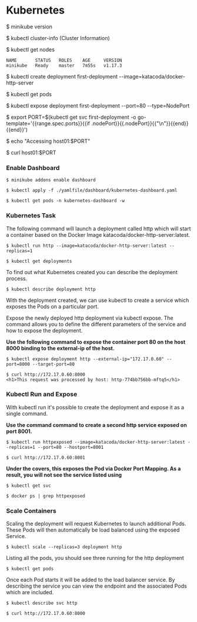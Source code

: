 # Kubernetes

$ minikube version

$ kubectl cluster-info    (Cluster Information)

$ kubectl get nodes
```
NAME       STATUS   ROLES    AGE     VERSION
minikube   Ready    master   7m55s   v1.17.3
```
$ kubectl create deployment first-deployment --image=katacoda/docker-http-server

$ kubectl get pods

$ kubectl expose deployment first-deployment --port=80 --type=NodePort

$ export PORT=$(kubectl get svc first-deployment -o go-template='{{range.spec.ports}}{{if .nodePort}}{{.nodePort}}{{"\n"}}{{end}}{{end}}')

$ echo "Accessing host01:$PORT"

$ curl host01:$PORT

### Enable Dashboard

```
$ minikube addons enable dashboard

$ kubectl apply -f ./yamlfile/dashboard/kubernetes-dashboard.yaml

$ kubectl get pods -n kubernetes-dashboard -w
```

### Kubernetes Task

The following command will launch a deployment called http which will start a container based on the Docker Image katacoda/docker-http-server:latest.
```
$ kubectl run http --image=katacoda/docker-http-server:latest --replicas=1
```
```
$ kubectl get deployments
```
To find out what Kubernetes created you can describe the deployment process.

```
$ kubectl describe deployment http
```

With the deployment created, we can use kubectl to create a service which exposes the Pods on a particular port.

Expose the newly deployed http deployment via kubectl expose. The command allows you to define the different parameters of the service and how to expose the deployment.

**Use the following command to expose the container port 80 on the host 8000 binding to the external-ip of the host.**

```
$ kubectl expose deployment http --external-ip="172.17.0.60" --port=8000 --target-port=80
```


```
$ curl http://172.17.0.60:8000
<h1>This request was processed by host: http-774bb756bb-mftq5</h1>

```


### Kubectl Run and Expose

With kubectl run it's possible to create the deployment and expose it as a single command.

**Use the command command to create a second http service exposed on port 8001.**
```
$ kubectl run httpexposed --image=katacoda/docker-http-server:latest --replicas=1 --port=80 --hostport=8001

$ curl http://172.17.0.60:8001
```

**Under the covers, this exposes the Pod via Docker Port Mapping. As a result, you will not see the service listed using**

```
$ kubectl get svc

$ docker ps | grep httpexposed
```

### Scale Containers

Scaling the deployment will request Kubernetes to launch additional Pods. These Pods will then automatically be load balanced using the exposed Service.
```
$ kubectl scale --replicas=3 deployment http
```

Listing all the pods, you should see three running for the http deployment

```
$ kubectl get pods
```
Once each Pod starts it will be added to the load balancer service. By describing the service you can view the endpoint and the associated Pods which are included.

```
$ kubectl describe svc http

$ curl http://172.17.0.60:8000
```
